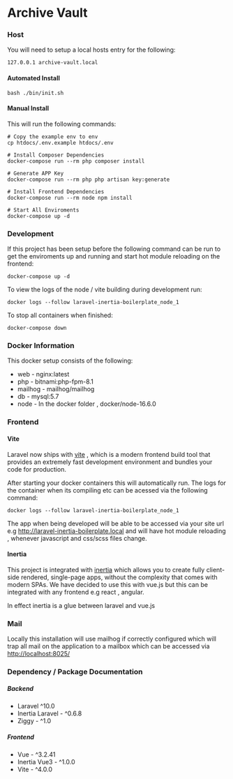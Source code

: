 # Archive Vault

### Host
You will need to setup a local hosts entry for the following:
```
127.0.0.1 archive-vault.local
```

#### Automated Install
```
bash ./bin/init.sh
```
#### Manual Install

This will run the following commands:
```
# Copy the example env to env
cp htdocs/.env.example htdocs/.env
```

```
# Install Composer Dependencies
docker-compose run --rm php composer install
```

```
# Generate APP Key
docker-compose run --rm php php artisan key:generate
```

```
# Install Frontend Dependencies
docker-compose run --rm node npm install
```

```
# Start All Enviroments
docker-compose up -d
```

### Development
If this project has been setup before the following command can be run to get the enviroments up and running and start hot module reloading on the frontend:

```
docker-compose up -d
```

To view the logs of the node / vite building during development run:

```
docker logs --follow laravel-inertia-boilerplate_node_1
```

To stop all containers when finished:

```
docker-compose down
```


### Docker Information
This docker setup consists of the following:
- web - nginx:latest
- php - bitnami:php-fpm-8.1
- mailhog - mailhog/mailhog
- db - mysql:5.7
- node - In the docker folder , docker/node-16.6.0

### Frontend

#### Vite
Laravel now ships with [vite](https://laravel.com/docs/10.x/vite) , which is a modern frontend build tool that provides an extremely fast development environment and bundles your code for production.

After starting your docker containers this will automatically run. The logs for the container when its compiling etc can be acessed via the following command:

```
docker logs --follow laravel-inertia-boilerplate_node_1
```

The app when being developed will be able to be accessed via your site url e.g http://laravel-inertia-boilerplate.local and will have hot module reloading , whenever javascript and css/scss files change.

#### Inertia
This project is integrated with [inertia](https://inertiajs.com/) which allows you to create fully client-side rendered, single-page apps, without the complexity that comes with modern SPAs. We have decided to use this with vue.js but this can be integrated with any frontend e.g react , angular.

In effect inertia is a glue between laravel and vue.js


### Mail
Locally this installation will use mailhog if correctly configured which will trap all mail on the application to a mailbox which can be accessed via [http://localhost:8025/](http://localhost:8025/)

### Dependency / Package Documentation
##### Backend

* Laravel ^10.0
* Inertia Laravel - ^0.6.8
* Ziggy - ^1.0

##### Frontend
* Vue - ^3.2.41
* Inertia Vue3 - ^1.0.0
* Vite - ^4.0.0


